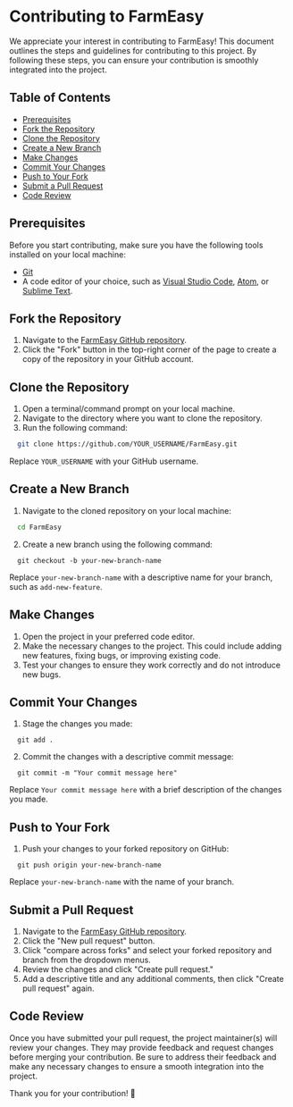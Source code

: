 # Contributing to FarmEasy

We appreciate your interest in contributing to FarmEasy! This document outlines the steps and guidelines for contributing to this project. By following these steps, you can ensure your contribution is smoothly integrated into the project.

## Table of Contents

- [Prerequisites](#prerequisites)
- [Fork the Repository](#fork-the-repository)
- [Clone the Repository](#clone-the-repository)
- [Create a New Branch](#create-a-new-branch)
- [Make Changes](#make-changes)
- [Commit Your Changes](#commit-your-changes)
- [Push to Your Fork](#push-to-your-fork)
- [Submit a Pull Request](#submit-a-pull-request)
- [Code Review](#code-review)

## Prerequisites

Before you start contributing, make sure you have the following tools installed on your local machine:

- [Git](https://git-scm.com/downloads)
- A code editor of your choice, such as [Visual Studio Code](https://code.visualstudio.com/download), [Atom](https://atom.io/), or [Sublime Text](https://www.sublimetext.com/3).

## Fork the Repository

1. Navigate to the [FarmEasy GitHub repository](https://github.com/rahulkarda/FarmEasy).
2. Click the "Fork" button in the top-right corner of the page to create a copy of the repository in your GitHub account.

## Clone the Repository

1. Open a terminal/command prompt on your local machine.
2. Navigate to the directory where you want to clone the repository.
3. Run the following command:

```bash
  git clone https://github.com/YOUR_USERNAME/FarmEasy.git
```

Replace `YOUR_USERNAME` with your GitHub username.

## Create a New Branch

1. Navigate to the cloned repository on your local machine:

```bash
  cd FarmEasy
```

2. Create a new branch using the following command:

```git
  git checkout -b your-new-branch-name
```

Replace `your-new-branch-name` with a descriptive name for your branch, such as `add-new-feature`.

## Make Changes

1. Open the project in your preferred code editor.
2. Make the necessary changes to the project. This could include adding new features, fixing bugs, or improving existing code.
3. Test your changes to ensure they work correctly and do not introduce new bugs.

## Commit Your Changes

1. Stage the changes you made:

```git
  git add .
```

2. Commit the changes with a descriptive commit message:

```git
  git commit -m "Your commit message here"
```

Replace `Your commit message here` with a brief description of the changes you made.

## Push to Your Fork

1. Push your changes to your forked repository on GitHub:

```git
  git push origin your-new-branch-name
```

Replace `your-new-branch-name` with the name of your branch.

## Submit a Pull Request

1. Navigate to the [FarmEasy GitHub repository](https://github.com/rahulkarda/FarmEasy).
2. Click the "New pull request" button.
3. Click "compare across forks" and select your forked repository and branch from the dropdown menus.
4. Review the changes and click "Create pull request."
5. Add a descriptive title and any additional comments, then click "Create pull request" again.

## Code Review

Once you have submitted your pull request, the project maintainer(s) will review your changes. They may provide feedback and request changes before merging your contribution. Be sure to address their feedback and make any necessary changes to ensure a smooth integration into the project.

Thank you for your contribution! 🚀
